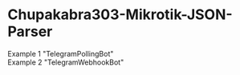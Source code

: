 # Chupakabra303-Mikrotik-JSON-Parser
Example 1 "TelegramPollingBot"  
Example 2 "TelegramWebhookBot"
